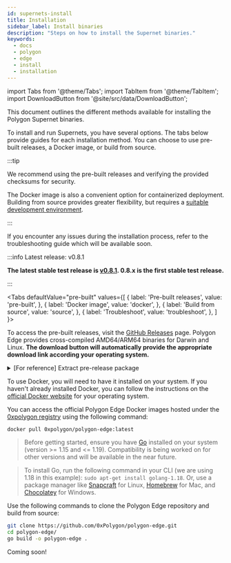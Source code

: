 ```yaml
---
id: supernets-install
title: Installation
sidebar_label: Install binaries
description: "Steps on how to install the Supernet binaries."
keywords:
  - docs
  - polygon
  - edge
  - install
  - installation
---
```


import Tabs from '@theme/Tabs';
import TabItem from '@theme/TabItem';
import DownloadButton from '@site/src/data/DownloadButton';

This document outlines the different methods available for installing the Polygon Supernet binaries.

To install and run Supernets, you have several options. The tabs below provide guides for each installation method. You can choose to use pre-built releases, a Docker image, or build from source.

:::tip

We recommend using the pre-built releases and verifying the provided checksums for security. 

The Docker image is also a convenient option for containerized deployment. Building from source provides greater flexibility, but requires a [suitable development environment](/docs/supernets/operate/system.md).

:::

If you encounter any issues during the installation process, refer to the troubleshooting guide which will be available soon.

:::info Latest release: v0.8.1

**The latest stable test release is [v0.8.1](https://github.com/0xPolygon/polygon-edge/releases/tag/v0.8.1). 0.8.x is the first stable test release.**

:::

<!-- ===================================================================================================================== -->
<!-- ===================================================================================================================== -->
<!-- ===================================================== GUIDE TABS ==================================================== -->
<!-- ===================================================================================================================== -->
<!-- ===================================================================================================================== -->

<Tabs
defaultValue="pre-built"
values={[
{ label: 'Pre-built releases', value: 'pre-built', },
{ label: 'Docker image', value: 'docker', },
{ label: 'Build from source', value: 'source', },
{ label: 'Troubleshoot', value: 'troubleshoot', },
]
}>

<!-- ===================================================================================================================== -->
<!-- ================================================ PRE-BUILT RELEASE ================================================== -->
<!-- ===================================================================================================================== -->

<TabItem value="pre-built">

<div class="download-container">
  <div class="download-text">
    <p>To access the pre-built releases, visit the <a href="https://github.com/0xPolygon/polygon-edge/releases" target="_blank">GitHub Releases</a> page. Polygon Edge provides cross-compiled AMD64/ARM64 binaries for Darwin and Linux. <b>The download button will automatically provide the appropriate download link according your operating system.</b></p>
  </div>
  <div class="download-button">
    <DownloadButton
      macDownloadUrl="https://github.com/0xPolygon/polygon-edge/releases/download/v0.8.1/polygon-edge_0.8.1_darwin_amd64.tar.gz"
      macArmDownloadUrl="https://github.com/0xPolygon/polygon-edge/releases/download/v0.8.1/polygon-edge_0.8.1_darwin_arm64.tar.gz"
      linuxDownloadUrl="https://github.com/0xPolygon/polygon-edge/releases/download/v0.8.1/polygon-edge_0.8.1_linux_amd64.tar.gz"
      linuxArmDownloadUrl="https://github.com/0xPolygon/polygon-edge/releases/download/v0.8.1/polygon-edge_0.8.1_linux_arm64.tar.gz"
      buttonText="Download Polygon Supernets"
    />
  </div>
</div>

<details>
<summary>[For reference] Extract pre-release package</summary>

Extract the downloaded package using your file system's extraction tool or the provided commands below, and navigate to the pre-built release in your preferred interface or text editor.

<Tabs
defaultValue="linux"
values={[
{ label: 'Linux', value: 'linux', },
{ label: 'Mac', value: 'mac', },
{ label: 'Windows', value: 'windows', },
]
}>

<TabItem value="linux">

```bash
# replace <downloaded_package> with the actual package filename

tar -xzf <downloaded_package>
cd <downloaded_package>
```

</TabItem>

<TabItem value="mac">

```bash
# replace <downloaded_package> with the actual package filename

tar -xzf <downloaded_package>
cd <downloaded_package>
```

</TabItem>

<TabItem value="windows">

The tar command is available in PowerShell on Windows 10 (build 17063 or newer). 

```bash
# replace <downloaded_package> with the actual package filename

tar -xzf <downloaded_package>
cd <downloaded_package>
```

For older Windows systems or Command Prompt, use third-party tools like 7-Zip or WinRAR, or the PowerShell cmdlet Expand-Archive.

```bash
# replace <downloaded_package> with the actual package filename
# replace <destination_folder> with the desired folder path for extracted files

Expand-Archive -Path <downloaded_package> -DestinationPath <destination_folder>
cd <destination_folder>
```

</TabItem>
</Tabs>

</details>

</TabItem>

<!-- ===================================================================================================================== -->
<!-- ================================================ PRE-BUILT RELEASE ================================================== -->
<!-- ===================================================================================================================== -->

<TabItem value="docker">

To use Docker, you will need to have it installed on your system. If you haven't already installed Docker, you can follow the instructions on the
[official Docker website](https://www.docker.com/) for your operating system.

You can access the official Polygon Edge Docker images hosted under the [0xpolygon registry](https://hub.docker.com/r/0xpolygon/polygon-edge) using the following command:

  ```bash
  docker pull 0xpolygon/polygon-edge:latest
  ```

</TabItem>

<!-- ===================================================================================================================== -->
<!-- ====================================================== SOURCE ======================================================= -->
<!-- ===================================================================================================================== -->

<TabItem value="source">

> Before getting started, ensure you have [Go](https://go.dev/) installed on your system (version >= 1.15 and <= 1.19). 
> Compatibility is being worked on for other versions and will be available in the near future. 

> To install Go, run the following command in your CLI (we are using 1.18 in this example): `sudo apt-get install golang-1.18`.
> Or, use a package manager like [Snapcraft](https://snapcraft.io/go) for Linux, [Homebrew](https://formulae.brew.sh/formula/go) for Mac, and [Chocolatey](https://community.chocolatey.org/packages/golang) for Windows.

Use the following commands to clone the Polygon Edge repository and build from source:

  ```bash
  git clone https://github.com/0xPolygon/polygon-edge.git
  cd polygon-edge/
  go build -o polygon-edge .
  ```
</TabItem>

<!-- ===================================================================================================================== -->
<!-- ================================================== TROUBLESHOOT ===================================================== -->
<!-- ===================================================================================================================== -->

<TabItem value="troubleshoot">

Coming soon!

</TabItem>
</Tabs>
